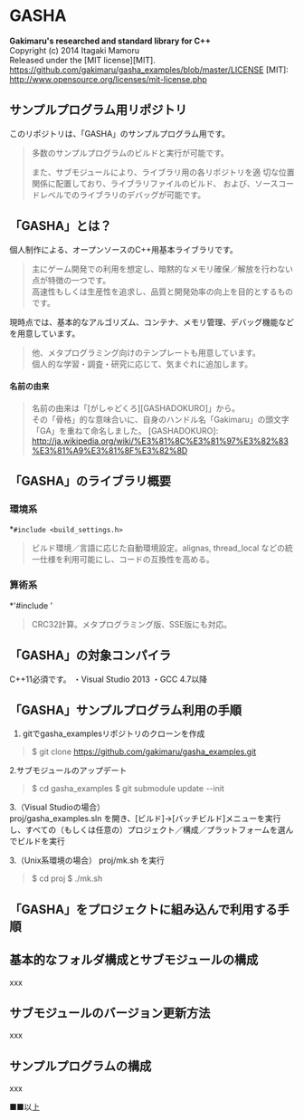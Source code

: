 GASHA
====
**Gakimaru's researched and standard library for C++**  
Copyright (c) 2014 Itagaki Mamoru  
Released under the [MIT license][MIT].
<https://github.com/gakimaru/gasha_examples/blob/master/LICENSE>
[MIT]: http://www.opensource.org/licenses/mit-license.php

サンプルプログラム用リポジトリ
---
このリポジトリは、「GASHA」のサンプルプログラム用です。
> 多数のサンプルプログラムのビルドと実行が可能です。  
> 
> また、サブモジュールにより、ライブラリ用の各リポジトリを適
> 切な位置関係に配置しており、ライブラリファイルのビルド、
> および、ソースコードレベルでのライブラリのデバッグが可能です。

「GASHA」とは？
---
個人制作による、オープンソースのC++用基本ライブラリです。  
> 主にゲーム開発での利用を想定し、暗黙的なメモリ確保／解放を行わない点が特徴の一つです。  
> 高速性もしくは生産性を追求し、品質と開発効率の向上を目的とするものです。  

現時点では、基本的なアルゴリズム、コンテナ、メモリ管理、デバッグ機能などを用意しています。  
> 他、メタプログラミング向けのテンプレートも用意しています。  
> 個人的な学習・調査・研究に応じて、気まぐれに追加します。  

#### 名前の由来 ####
> 名前の由来は「[がしゃどくろ][GASHADOKURO]」から。  
> その「骨格」的な意味合いに、自身のハンドル名「Gakimaru」の頭文字「GA」を重ねて命名しました。
[GASHADOKURO]: http://ja.wikipedia.org/wiki/%E3%81%8C%E3%81%97%E3%82%83%E3%81%A9%E3%81%8F%E3%82%8D

「GASHA」のライブラリ概要
---
### 環境系 ###
*`#include <build_settings.h>`
> ビルド環境／言語に応じた自動環境設定。alignas, thread_local などの統一仕様を利用可能にし、コードの互換性を高める。

### 算術系 ###
*'#include <crc32>'
> CRC32計算。メタプログラミング版、SSE版にも対応。

「GASHA」の対象コンパイラ
---
C++11必須です。
・Visual Studio 2013
・GCC 4.7以降

「GASHA」サンプルプログラム利用の手順
---
1. gitでgasha_examplesリポジトリのクローンを作成
> $ git clone https://github.com/gakimaru/gasha_examples.git

2.サブモジュールのアップデート
> $ cd gasha_examples
> $ git submodule update --init

3.（Visual Studioの場合）  
proj/gasha_examples.sln を開き、[ビルド]→[バッチビルド]メニューを実行し、すべての（もしくは任意の）プロジェクト／構成／プラットフォームを選んでビルドを実行

3.（Unix系環境の場合）
proj/mk.sh を実行
> $ cd proj
> $ ./mk.sh

「GASHA」をプロジェクトに組み込んで利用する手順
---

基本的なフォルダ構成とサブモジュールの構成
---
xxx

サブモジュールのバージョン更新方法
---
xxx

サンプルプログラムの構成
---
xxx

■■以上
